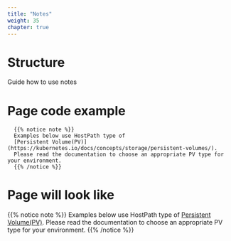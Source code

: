 ```yaml
---
title: "Notes"
weight: 35
chapter: true
---
```






#   Structure

Guide how to use notes



#   Page code example

```shell
  {{% notice note %}}
  Examples below use HostPath type of
  [Persistent Volume(PV)](https://kubernetes.io/docs/concepts/storage/persistent-volumes/).
  Please read the documentation to choose an appropriate PV type for your environment.
  {{% /notice %}}
```

#   Page will look like

{{% notice note %}}
Examples below use HostPath type of
[Persistent Volume(PV)](https://kubernetes.io/docs/concepts/storage/persistent-volumes/).
Please read the documentation to choose an appropriate PV type for your environment.
{{% /notice %}}



